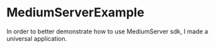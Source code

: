 # MediumServerExample
In order to better demonstrate how to use MediumServer sdk, I made a universal application.
